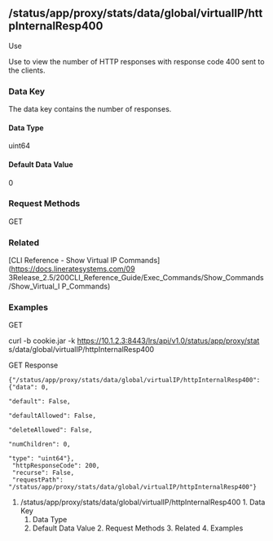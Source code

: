 ## /status/app/proxy/stats/data/global/virtualIP/httpInternalResp400

Use

Use to view the number of HTTP responses with response code 400 sent to the
clients.

### Data Key

The data key contains the number of responses.

#### Data Type

uint64

#### Default Data Value

0

### Request Methods

GET

### Related

[CLI Reference - Show Virtual IP Commands](https://docs.lineratesystems.com/09
3Release_2.5/200CLI_Reference_Guide/Exec_Commands/Show_Commands/Show_Virtual_I
P_Commands)

### Examples

GET

curl -b cookie.jar -k https://10.1.2.3:8443/lrs/api/v1.0/status/app/proxy/stat
s/data/global/virtualIP/httpInternalResp400

GET Response

    
    {"/status/app/proxy/stats/data/global/virtualIP/httpInternalResp400": {"data": 0,
                                                                            "default": False,
                                                                            "defaultAllowed": False,
                                                                            "deleteAllowed": False,
                                                                            "numChildren": 0,
                                                                            "type": "uint64"},
     "httpResponseCode": 200,
     "recurse": False,
     "requestPath": "/status/app/proxy/stats/data/global/virtualIP/httpInternalResp400"}
    

  1. /status/app/proxy/stats/data/global/virtualIP/httpInternalResp400
    1. Data Key
      1. Data Type
      2. Default Data Value
    2. Request Methods
    3. Related
    4. Examples

